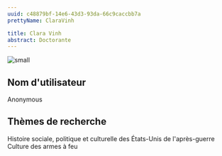 ```yaml
---
uuid: c48879bf-14e6-43d3-93da-66c9caccbb7a
prettyName: ClaraVinh

title: Clara Vinh
abstract: Doctorante
---
```


![small](158417.jpg)

## ﻿Nom d'utilisateur

 Anonymous

## Thèmes de recherche

 Histoire sociale, politique et culturelle des États-Unis de l'après-guerre
Culture des armes à feu

